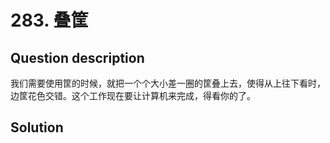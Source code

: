 # 283. 叠筐 

## Question description


我们需要使用筐的时候，就把一个个大小差一圈的筐叠上去，使得从上往下看时，边筐花色交错。这个工作现在要让计算机来完成，得看你的了。




## Solution

